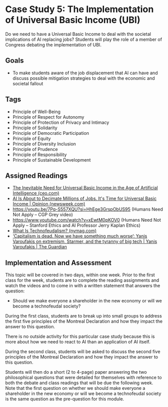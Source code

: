 # Case Study 5: The Implementation of Universal Basic Income (UBI)
Do we need to have a Universal Basic Income to deal with the societal implications of AI replacing jobs? Students will play the role of a member of Congress debating the implementation of UBI.

## Goals 
*	To make students aware of the job displacement that AI can have and discuss possible mitigation strategies to deal with the economic and societal fallout
  
## Tags 
* Principle of Well-Being
* Principle of Respect for Autonomy
* Principle of Protection of Privacy and Intimacy
* Principle of Solidarity
* Principle of Democratic Participation
* Principle of Equity
* Principle of Diversity Inclusion
* Principle of Prudence
* Principle of Responsibility
* Principle of Sustainable Development

## Assigned Readings
* [The Inevitable Need for Universal Basic Income in the Age of Artificial Intelligence (ceo.com)]()
* [AI Is About to Decimate Millions of Jobs. It's Time for Universal Basic Income | Opinion (newsweek.com)](https://www.newsweek.com/ai-about-decimate-millions-jobs-its-time-universal-basic-income-opinion-1792501)
* https://youtu.be/7Pq-S557XQU?si=HhEge3GrspObUS95 (Humans Need Not Apply – CGP Grey video)
* https://www.youtube.com/watch?v=xEwtM0pKOV0 (Humans Need Not Apply – Stanford Ethics and AI Professor Jerry Kaplan Ethics)
* [What Is Technofeudalism? (nymag.com)](https://nymag.com/intelligencer/2022/10/what-is-technofeudalism.html)
* [‘Capitalism is dead. Now we have something much worse’: Yanis Varoufakis on extremism, Starmer, and the tyranny of big tech | Yanis Varoufakis | The Guardian](https://www.theguardian.com/world/2023/sep/24/yanis-varoufakis-technofeudalism-capitalism-ukraine-interview)

## Implementation and Assessment
This topic will be covered in two days, within one week. Prior to the first class for the week, students are to complete the reading assignments and watch the videos and to come in with a written statement that answers the question: 
* Should we make everyone a shareholder in the new economy or will we become a technofeudal society?

During the first class, students are to break up into small groups to address the first five principles of the Montreal Declaration and how they impact the answer to this question. 

There is no outside activity for this particular case study because this is more about how we need to react to AI than an application of AI itself.

During the second class, students will be asked to discuss the second five principles of the Montreal Declaration and how they impact the answer to this question.

Students will then do a short (2 to 4-page) paper answering the two philosophical questions that were detailed for themselves with reference to both the debate and class readings that will be due 
the following week.  Note that the first question on whether we should make everyone a shareholder in the new economy or will we become a technofeudal society is the same question as the pre-question for this module.

